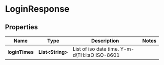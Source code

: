 
# LoginResponse

## Properties
Name | Type | Description | Notes
------------ | ------------- | ------------- | -------------
**loginTimes** | **List&lt;String&gt;** | List of iso date time. Y-m-d\\TH:i:sO ISO-8601 | 



